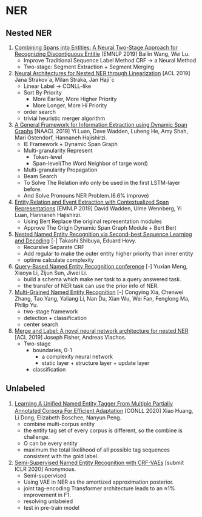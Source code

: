 # NER

## Nested NER

1. [Combining Spans into Entities: A Neural Two-Stage Approach for Recognizing Discontiguous Entitie](https://github.com/iofu728/PaperRead/blob/master/paper/NLP/NER/CombingSpansintoEntities.pdf) [EMNLP 2019] Bailin Wang, Wei Lu.
   - Improve Traditional Sequence Label Method CRF -> a Neural Method
   - Two-stage: Segment Extraction + Segment Merging
2. [Neural Architectures for Nested NER through Linearization](https://github.com/iofu728/PaperRead/blob/master/paper/NLP/NER/LinearizationNestNER.pdf) [ACL 2019] Jana Strakov´a, Milan Straka, Jan Hajiˇc
   - Linear Label -> CONLL-like
   - Sort By Priority
     - More Earlier, More Higher Priority
     - More Longer, More Hi Priority
   - order search
   - trivial heuristic merger algorithm
3. [A General Framework for Information Extraction using Dynamic Span Graphs](https://github.com/iofu728/PaperRead/blob/master/paper/NLP/NER/DyGIE.pdf) [NAACL 2019] Yi Luan, Dave Wadden, Luheng He, Amy Shah, Mari Ostendorf, Hannaneh Hajishirzi.
   - IE Framework + Dynamic Span Graph
   - Multi-granularity Represent
     - Token-level
     - Span-level(The Word Neighbor of targe word)
   - Multi-granularity Propagation
   - Beam Search
   - To Solve The Relation info only be used in the first LSTM-layer before.
   - And Solve Pronouns NER Problem.(6.6% improve)
4. [Entity,Relation,and Event Extraction with Contextualized Span Representations](https://github.com/iofu728/PaperRead/blob/master/paper/NLP/NER/DyGIE++.pdf) [EMNLP 2019] David Wadden, Ulme Wennberg, Yi Luan, Hannaneh Hajishirzi.
   - Using Bert Replace the original representation modules
   - Approve The Origin Dynamic Span Graph Module + Bert Bert
5. [Nested Named Entity Recognition via Second-best Sequence Learning and Decoding](https://github.com/iofu728/PaperRead/blob/master/paper/NLP/NER/SecondBestCRF.pdf) [-] Takashi Shibuya, Eduard Hovy.
   - Recursive Separate CRF
   - Add regular to make the outer entity higher priority than inner entity
   - optime calculate complexity
6. [Query-Based Named Entity Recognition conference](https://github.com/iofu728/PaperRead/blob/master/paper/NLP/NER/QueryBaseNER.pdf) [-] Yuxian Meng, Xiaoya Li, Zijun Sun, Jiwei Li.
   - build a schema which make ner task to a query answered task.
   - the transfer of NER task can use the prior info of NER.
7. [Multi-Grained Named Entity Recognition](https://github.com/iofu728/PaperRead/blob/master/paper/NLP/NER/MultiGrainedNER.pdf) [-] Congying Xia, Chenwei Zhang, Tao Yang, Yaliang Li, Nan Du, Xian Wu, Wei Fan, Fenglong Ma, Philip Yu.
   - two-stage framework
   - detection + classification
   - center search
8. [Merge and Label: A novel neural network architecture for nested NER](https://github.com/iofu728/PaperRead/blob/master/paper/NLP/NER/MergeAndLabel.pdf) [ACL 2019] Joseph Fisher, Andreas Vlachos.
   - Two-stage
     - boundaries, 0-1
       - a complexity neural network
       - static layer + structure layer + update layer
     - classification

## Unlabeled

1. [Learning A Uniﬁed Named Entity Tagger From Multiple Partially Annotated Corpora For Efﬁcient Adaptation](https://github.com/iofu728/PaperRead/blob/master/paper/NLP/NER/UnifiedNETagger.pdf) [CONLL 2020] Xiao Huang, Li Dong, Elizabeth Boschee, Nanyun Peng.
   - combine multi-corpus entity
   - the entity tag set of every corpus is different, so the combine is challenge.
   - O can be every entity
   - maximum the total likelihood of all possible tag sequences consistent with the gold label.
2. [Semi-Supervised Named Entity Recognition with CRF-VAEs](https://github.com/iofu728/PaperRead/blob/master/paper/NLP/NER/CrfVAEInNER.pdf) [submit ICLR 2020] Anonymous.
   - Semi-supervised
   - Using VAE in NER as the amortized approximation posterior.
   - joint tag-encoding Transformer architecture leads to an ≈1% improvement in F1.
   - resolving unlabeled
   - test in pre-train model
